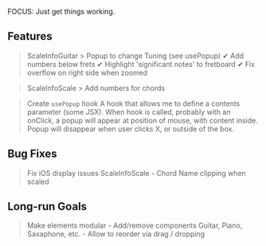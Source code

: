 FOCUS: Just get things working.


## Features
> ScaleInfoGuitar
        > Popup to change Tuning (see usePopup)
        ✔ Add numbers below frets
        ✔ Highlight 'significant notes' to fretboard
        ✔ Fix overflow on right side when zoomed

> ScaleInfoScale
        > Add numbers for chords

> Create `usePopup` hook
        A hook that allows me to define a contents parameter (some JSX).
        When hook is called, probably with an onClick, a popup will appear
        at position of mouse, with content inside.
        Popup will disappear when user clicks X, or outside of the box.

## Bug Fixes
> Fix iOS display issues
> ScaleInfoScale - Chord Name clipping when scaled

## Long-run Goals
> Make elements modular
        - Add/remove components
            Guitar, Piano, Saxaphone, etc.
        - Allow to reorder via drag / dropping